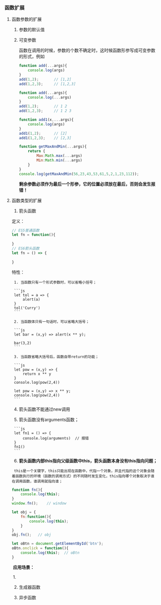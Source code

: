 ### 函数扩展

1. 函数参数的扩展

	1. 参数的默认值

	2. 可变参数

		函数在调用的时候，参数的个数不确定时，这时候函数形参写成可变参数的形式，例如

		```js
		function add(...args){
		    console.log(args)
		}
		add(1,2);		// [1,2]
		add(1,2,3);		// [1,2,3]
		
		function add(...args){
		    console.log(...args)
		}
		add(1,2);		// 1 2
		add(1,2,3);		// 1 2 3
		
		function add1(x,...args){
		    console.log(args)
		}
		add1(1,2);		// [2]
		add1(1,2,3);	// [2,3]
		
		function getMaxAndMin(...args){
		    return {
		        Max:Math.max(...args)
		        Min:Math.min(...args)
			}
		}
		console.log(getMaxAndMin(56,23,43,53,61,5,2,1,23,112));
		```

		**剩余参数必须作为最后一个形参，它的位置必须放在最后，否则会发生报错！**

2. 函数类型的扩展

	1. 箭头函数

	  定义：

	  ```js
	  // ES5普通函数
	  let fn = function(){
	      
	  }
	  // ES6箭头函数
	  let fn = () => {
	      
	  }
	  ```

	  特性：

	    1. 当函数只有一个形式参数时，可以省略小括号；

	  	```js
	  	let tol = a => {
	  		alert(a)
	  	}
	  	tol('Curry')
	  	```

	    2. 当函数体只有一句话时，可以省略大括号；

	  	```js
	  	let bar = (x,y) => alert(x ** y);
	  	
	  	bar(3,2)
	  	```

	    3. 当函数省略大括号后，函数自带return的功能；

	  	```js
	  	let pow = (x,y) => {
	  	    return x ** y
	  	}
	  	console.log(pow(2,4))
	  	
	  	let pow = (x,y) => x ** y;
	  	console.log(pow(2,4))
	  	```

	  4. 箭头函数不能通过new调用

	  5. 箭头函数没有arguments函数；

		```js
		let fn1 = () => {
		    console.log(arguments)	// 报错
		}
		fn1()
		```

		

	  6. **箭头函数内部this指向父级函数中this，箭头函数本身没有this指向问题；**

	  	this是一个关键字，this只能出现在函数中，代指一个对象，并且代指的这个对象会随着函数执行的环境（函数的调用方式）的不同随时发生变化，this指向哪个对象取决于谁在调用函数，谁调用就指向谁；

	```js
	function fn(){
	    console.log(this);
	}
	window.fn();	// window
	
	let obj = {
	    fn:function(){
	        console.log(this);
	    }
	}
	obj.fn();	// obj
	
	let oBtn = document.getElementById('btn');
	oBtn.onclick = function(){
	    console.log(this);	// oBtn
	}
	```

	​		**应用场景：**

	​			1. 

	2. 生成器函数

	3. 异步函数